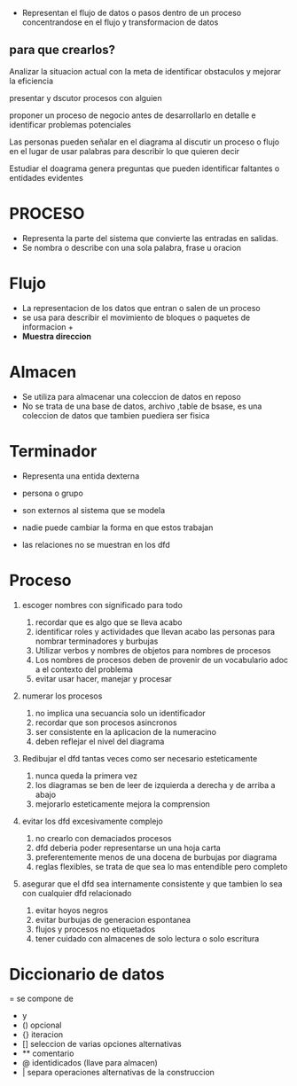 
- Representan el flujo de datos o pasos dentro de un proceso concentrandose en el flujo y transformacion de datos


## para que crearlos?

Analizar la situacion actual con la meta de identificar obstaculos y mejorar la eficiencia

presentar y dscutor procesos con alguien 

proponer un proceso de negocio antes de desarrollarlo en detalle e identificar problemas potenciales

Las personas pueden señalar en el diagrama al discutir un proceso o flujo en el lugar de usar palabras para describir lo que quieren decir 

Estudiar el doagrama genera preguntas que pueden identificar faltantes o entidades evidentes


# PROCESO

- Representa la parte del sistema que convierte las entradas en salidas.
- Se nombra o describe con una sola palabra, frase u oracion

# Flujo

- La representacion de los datos que entran o salen de un proceso 
- se usa para describir el movimiento de bloques o paquetes de informacion +
- **Muestra direccion** 


# Almacen

- Se utiliza para almacenar una coleccion de datos en reposo
- No se trata de una base de datos, archivo ,table de bsase, es una coleccion de datos que tambien puediera ser fisica


# Terminador

- Representa una entida dexterna
- persona o grupo

- son externos al sistema que se modela
- nadie puede cambiar la forma en que estos trabajan
- las relaciones no se muestran en los dfd


# Proceso

1. escoger nombres con significado para todo
	1. recordar que es algo que se lleva acabo
	2. identificar roles y actividades que llevan acabo las personas para nombrar terminadores y burbujas
	3. Utilizar verbos y nombres de objetos para nombres de procesos
	4. Los nombres de procesos deben de provenir de un vocabulario adoc a el contexto del problema
	5. evitar usar hacer, manejar y procesar
2. numerar los procesos
	1. no implica una secuancia solo un identificador
	2. recordar que son procesos asincronos
	3. ser consistente en la aplicacion de la numeracino
	4. deben reflejar el nivel del diagrama
	
3. Redibujar el dfd tantas veces como ser necesario esteticamente
	1. nunca queda la primera vez
	2. los diagramas se ben de leer de izquierda a derecha y de arriba a abajo
	3. mejorarlo esteticamente mejora la comprension
4. evitar los dfd excesivamente complejo
	1. no crearlo con demaciados procesos
	2. dfd deberia poder representarse un una hoja carta
	3. preferentemente menos de una docena de burbujas por diagrama
	4. reglas flexibles, se trata de que sea lo mas entendible pero completo
5. asegurar que el dfd sea internamente consistente y que tambien lo sea con cualquier dfd relacionado 
	1. evitar hoyos negros
	2. evitar burbujas de generacion espontanea
	3. flujos y procesos no etiquetados
	4. tener cuidado con almacenes de solo lectura o solo escritura

# Diccionario de datos

= se compone de 
+ y
+ () opcional
+ {} iteracion 
+ [] seleccion de varias opciones alternativas
+ ** comentario
+ @ identidicados (llave para almacen)
+ | separa operaciones alternativas de la construccion 

